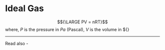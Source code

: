 # Ideal Gas
$${\LARGE PV  = nRT}$$
where, *P* is the pressure in *Pa* (Pascal),
*V* is the volume in ${}

---
Read also - 